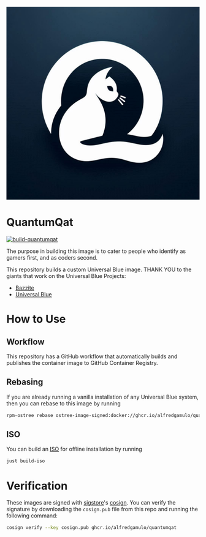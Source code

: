 ![QuantumQat Logo](assets/logo.jpg)

# QuantumQat
[![build-quantumqat](https://github.com/alfredgamulo/quantumqat/actions/workflows/build.yml/badge.svg)](https://github.com/alfredgamulo/quantumqat/actions/workflows/build.yml)

The purpose in building this image is to cater to people who identify as gamers first, and as coders second.

This repository builds a custom Universal Blue image. THANK YOU to the giants that work on the Universal Blue Projects:
- [Bazzite](https://bazzite.gg/)
- [Universal Blue](https://github.com/ublue-os)

# How to Use

## Workflow

This repository has a GitHub workflow that automatically builds and publishes the container image to GitHub Container Registry.

## Rebasing

If you are already running a vanilla installation of any Universal Blue system, then you can rebase to this image by running

```bash
rpm-ostree rebase ostree-image-signed:docker://ghcr.io/alfredgamulo/quantumqat:latest
```

## ISO

You can build an [ISO](https://blue-build.org/learn/universal-blue/#fresh-install-from-an-iso) for offline installation by running

```bash
just build-iso
```

# Verification

These images are signed with [sigstore](https://www.sigstore.dev/)'s [cosign](https://github.com/sigstore/cosign). You can verify the signature by downloading the `cosign.pub` file from this repo and running the following command:

```bash
cosign verify --key cosign.pub ghcr.io/alfredgamulo/quantumqat
```
